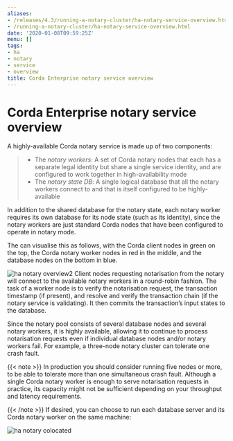 ```yaml
---
aliases:
- /releases/4.3/running-a-notary-cluster/ha-notary-service-overview.html
- /running-a-notary-cluster/ha-notary-service-overview.html
date: '2020-01-08T09:59:25Z'
menu: []
tags:
- ha
- notary
- service
- overview
title: Corda Enterprise notary service overview
---
```



# Corda Enterprise notary service overview

A highly-available Corda notary service is made up of two components:

> 
> 
> * The *notary workers*: A set of Corda notary nodes that each has a separate legal identity but
> share a single service identity, and are configured to work together in high-availability mode
> * The *notary state DB*: A single logical database that all the notary workers connect to and
> that is itself configured to be highly-available


In addition to the shared database for the notary state, each notary worker requires its own
database for its node state (such as its identity), since the notary workers are just standard
Corda nodes that have been configured to operate in notary mode.

The can visualise this as follows, with the Corda client nodes in green on the top, the Corda
notary worker nodes in red in the middle, and the database nodes on the bottom in blue.

![ha notary overview2](running-a-notary-cluster/resources/ha-notary-overview2.png "ha notary overview2")
Client nodes requesting notarisation from the notary will connect to the available notary workers
in a round-robin fashion. The task of a worker node is to verify the notarisation request, the
transaction timestamp (if present), and resolve and verify the transaction chain (if the notary
service is validating). It then commits the transaction’s input states to the database.

Since the notary pool consists of several database nodes and several notary workers, it is highly
available, allowing it to continue to process notarisation requests even if individual database
nodes and/or notary workers fail. For example, a three-node notary cluster can tolerate one crash
fault.

{{< note >}}
In production you should consider running five nodes or more, to be able to
tolerate more than one simultaneous crash fault. Although a single Corda notary
worker is enough to serve notarisation requests in practice, its capacity might
not be sufficient depending on your throughput and latency requirements.

{{< /note >}}
If desired, you can choose to run each database server and its Corda notary worker on the same
machine:

![ha notary colocated](running-a-notary-cluster/resources/ha-notary-colocated.png "ha notary colocated")
